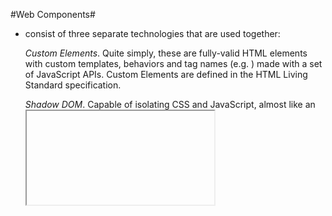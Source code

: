 #Web Components#
- consist of three separate technologies that are used together:

  *Custom Elements*. Quite simply, these are fully-valid HTML elements with custom templates, behaviors and tag names (e.g. <one-dialog>) made with a set of JavaScript APIs. Custom Elements are defined in the HTML Living Standard specification.

  *Shadow DOM*. Capable of isolating CSS and JavaScript, almost like an <iframe>. This is defined in the Living Standard DOM specification.

  *HTML templates*. User-defined templates in HTML that aren’t rendered until called upon. The <template> tag is defined in the HTML Living Standard specification.
